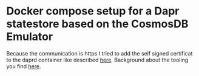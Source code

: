# Docker compose setup for a Dapr statestore based on the CosmosDB Emulator
Because the communication is https I tried to add the self signed certificat to the daprd container like described [here](https://docs.dapr.io/operations/configuration/install-certificates/).
Background about the tooling you find [here](docker-cosmosdb/tools.md).

